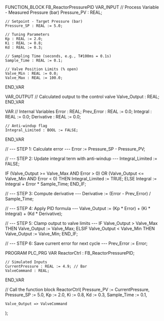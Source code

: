 FUNCTION_BLOCK FB_ReactorPressurePID
VAR_INPUT
    // Process Variable - Measured Pressure (bar)
    Pressure_PV : REAL;

    // Setpoint - Target Pressure (bar)
    Pressure_SP : REAL := 5.0;

    // Tuning Parameters
    Kp : REAL := 2.0;
    Ki : REAL := 0.8;
    Kd : REAL := 0.3;

    // Sampling Time (seconds, e.g., T#100ms = 0.1s)
    Sample_Time : REAL := 0.1;

    // Valve Position Limits (% open)
    Valve_Min : REAL := 0.0;
    Valve_Max : REAL := 100.0;
END_VAR

VAR_OUTPUT
    // Calculated output to the control valve
    Valve_Output : REAL;
END_VAR

VAR
    // Internal Variables
    Error : REAL;
    Prev_Error : REAL := 0.0;
    Integral : REAL := 0.0;
    Derivative : REAL := 0.0;

    // Anti-windup flag
    Integral_Limited : BOOL := FALSE;
END_VAR

// --- STEP 1: Calculate error ---
Error := Pressure_SP - Pressure_PV;

// --- STEP 2: Update integral term with anti-windup ---
Integral_Limited := FALSE;

IF (Valve_Output >= Valve_Max AND Error > 0) OR 
   (Valve_Output <= Valve_Min AND Error < 0) THEN
    Integral_Limited := TRUE;
ELSE
    Integral := Integral + Error * Sample_Time;
END_IF;

// --- STEP 3: Compute derivative ---
Derivative := (Error - Prev_Error) / Sample_Time;

// --- STEP 4: Apply PID formula ---
Valve_Output := (Kp * Error) + (Ki * Integral) + (Kd * Derivative);

// --- STEP 5: Clamp output to valve limits ---
IF Valve_Output > Valve_Max THEN
    Valve_Output := Valve_Max;
ELSIF Valve_Output < Valve_Min THEN
    Valve_Output := Valve_Min;
END_IF;

// --- STEP 6: Save current error for next cycle ---
Prev_Error := Error;

PROGRAM PLC_PRG
VAR
    ReactorCtrl : FB_ReactorPressurePID;

    // Simulated Inputs
    CurrentPressure : REAL := 4.9; // Bar
    ValveCommand : REAL;
END_VAR

// Call the function block
ReactorCtrl(
    Pressure_PV := CurrentPressure,
    Pressure_SP := 5.0,
    Kp := 2.0,
    Ki := 0.8,
    Kd := 0.3,
    Sample_Time := 0.1,

    Valve_Output => ValveCommand
);

